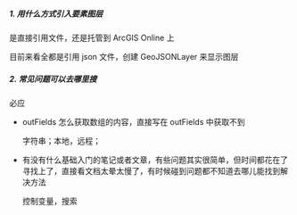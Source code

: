 ##### 1. 用什么方式引入要素图层

是直接引用文件，还是托管到 ArcGIS Online 上

目前来看全都是引用 json 文件，创建 GeoJSONLayer 来显示图层

##### 2. 常见问题可以去哪里搜

必应

- outFields 怎么获取数组的内容，直接写在 outFields 中获取不到

  字符串；本地，远程；

- 有没有什么基础入门的笔记或者文章，有些问题其实很简单，但时间都花在了寻找上了，直接看文档太晕太慢了，有时候碰到问题都不知道去哪儿能找到解决方法

  控制变量，搜索
